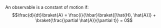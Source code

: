 An observable  is a constant of motion if:
$$\frac{d}{dt}\braket{A} = \frac{i}{\hbar}\braket{[\hat{H}, \hat{A}]} + \braket{\frac{\partial \hat{A}}{\partial t}} = 0$$